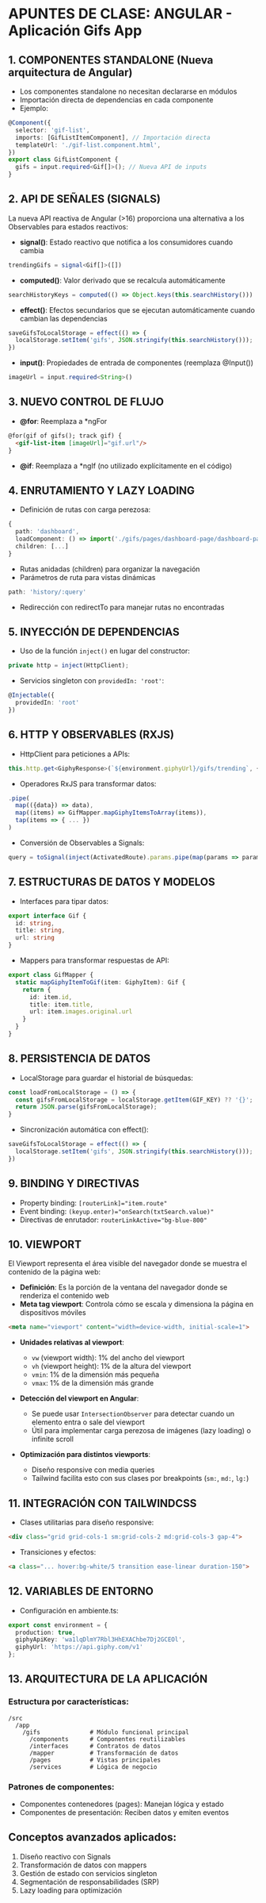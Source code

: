 # APUNTES DE CLASE: ANGULAR - Aplicación Gifs App

## 1. COMPONENTES STANDALONE (Nueva arquitectura de Angular)

* Los componentes standalone no necesitan declararse en módulos
* Importación directa de dependencias en cada componente
* Ejemplo:

```typescript
@Component({
  selector: 'gif-list',
  imports: [GifListItemComponent], // Importación directa
  templateUrl: './gif-list.component.html',
})
export class GifListComponent {
  gifs = input.required<Gif[]>(); // Nueva API de inputs
}
```

## 2. API DE SEÑALES (SIGNALS)

La nueva API reactiva de Angular (>16) proporciona una alternativa a los Observables para estados reactivos:

* **signal()**: Estado reactivo que notifica a los consumidores cuando cambia

```typescript
trendingGifs = signal<Gif[]>([])
```

* **computed()**: Valor derivado que se recalcula automáticamente

```typescript
searchHistoryKeys = computed(() => Object.keys(this.searchHistory()))
```

* **effect()**: Efectos secundarios que se ejecutan automáticamente cuando cambian las dependencias

```typescript
saveGifsToLocalStorage = effect(() => {
  localStorage.setItem('gifs', JSON.stringify(this.searchHistory()));
})
```

* **input()**: Propiedades de entrada de componentes (reemplaza @Input())

```typescript
imageUrl = input.required<String>()
```

## 3. NUEVO CONTROL DE FLUJO

* **@for**: Reemplaza a *ngFor

```html
@for(gif of gifs(); track gif) {
  <gif-list-item [imageUrl]="gif.url"/>
}
```

* **@if**: Reemplaza a *ngIf (no utilizado explícitamente en el código)

## 4. ENRUTAMIENTO Y LAZY LOADING

* Definición de rutas con carga perezosa:

```typescript
{
  path: 'dashboard',
  loadComponent: () => import('./gifs/pages/dashboard-page/dashboard-page.component'), 
  children: [...]
}
```

* Rutas anidadas (children) para organizar la navegación
* Parámetros de ruta para vistas dinámicas

```typescript
path: 'history/:query'
```

* Redirección con redirectTo para manejar rutas no encontradas

## 5. INYECCIÓN DE DEPENDENCIAS

* Uso de la función `inject()` en lugar del constructor:

```typescript
private http = inject(HttpClient);
```

* Servicios singleton con `providedIn: 'root'`:

```typescript
@Injectable({
  providedIn: 'root'
})
```

## 6. HTTP Y OBSERVABLES (RXJS)

* HttpClient para peticiones a APIs:

```typescript
this.http.get<GiphyResponse>(`${environment.giphyUrl}/gifs/trending`, {...})
```

* Operadores RxJS para transformar datos:

```typescript
.pipe(
  map(({data}) => data),
  map((items) => GifMapper.mapGiphyItemsToArray(items)),
  tap(items => { ... })
)
```

* Conversión de Observables a Signals:

```typescript
query = toSignal(inject(ActivatedRoute).params.pipe(map(params => params['query'])));
```

## 7. ESTRUCTURAS DE DATOS Y MODELOS

* Interfaces para tipar datos:

```typescript
export interface Gif {
  id: string,
  title: string,
  url: string
}
```

* Mappers para transformar respuestas de API:

```typescript
export class GifMapper {
  static mapGiphyItemToGif(item: GiphyItem): Gif {
    return {
      id: item.id,
      title: item.title,
      url: item.images.original.url
    }
  }
}
```

## 8. PERSISTENCIA DE DATOS

* LocalStorage para guardar el historial de búsquedas:

```typescript
const loadFromLocalStorage = () => {
  const gifsFromLocalStorage = localStorage.getItem(GIF_KEY) ?? '{}';
  return JSON.parse(gifsFromLocalStorage);
}
```

* Sincronización automática con effect():

```typescript
saveGifsToLocalStorage = effect(() => {
  localStorage.setItem('gifs', JSON.stringify(this.searchHistory()));
})
```

## 9. BINDING Y DIRECTIVAS

* Property binding: `[routerLink]="item.route"`
* Event binding: `(keyup.enter)="onSearch(txtSearch.value)"`
* Directivas de enrutador: `routerLinkActive="bg-blue-800"`

## 10. VIEWPORT

El Viewport representa el área visible del navegador donde se muestra el contenido de la página web:

* **Definición**: Es la porción de la ventana del navegador donde se renderiza el contenido web
* **Meta tag viewport**: Controla cómo se escala y dimensiona la página en dispositivos móviles

```html
<meta name="viewport" content="width=device-width, initial-scale=1">
```

* **Unidades relativas al viewport**:
  * `vw` (viewport width): 1% del ancho del viewport
  * `vh` (viewport height): 1% de la altura del viewport
  * `vmin`: 1% de la dimensión más pequeña
  * `vmax`: 1% de la dimensión más grande

* **Detección del viewport en Angular**:
  * Se puede usar `IntersectionObserver` para detectar cuando un elemento entra o sale del viewport
  * Útil para implementar carga perezosa de imágenes (lazy loading) o infinite scroll

* **Optimización para distintos viewports**:
  * Diseño responsive con media queries
  * Tailwind facilita esto con sus clases por breakpoints (`sm:`, `md:`, `lg:`)

## 11. INTEGRACIÓN CON TAILWINDCSS

* Clases utilitarias para diseño responsive:

```html
<div class="grid grid-cols-1 sm:grid-cols-2 md:grid-cols-3 gap-4">
```

* Transiciones y efectos:

```html
<a class="... hover:bg-white/5 transition ease-linear duration-150">
```

## 12. VARIABLES DE ENTORNO

* Configuración en ambiente.ts:

```typescript
export const environment = {
  production: true,
  giphyApiKey: 'wa1lqDlmY7Rbl3HhEXAChbe7Dj2GCEOl',
  giphyUrl: 'https://api.giphy.com/v1'
};
```

## 13. ARQUITECTURA DE LA APLICACIÓN

### Estructura por características:

```
/src
  /app
    /gifs              # Módulo funcional principal
      /components      # Componentes reutilizables
      /interfaces      # Contratos de datos
      /mapper          # Transformación de datos
      /pages           # Vistas principales
      /services        # Lógica de negocio
```

### Patrones de componentes:

* Componentes contenedores (pages): Manejan lógica y estado
* Componentes de presentación: Reciben datos y emiten eventos

## Conceptos avanzados aplicados:

1. Diseño reactivo con Signals
2. Transformación de datos con mappers
3. Gestión de estado con servicios singleton
4. Segmentación de responsabilidades (SRP)
5. Lazy loading para optimización
